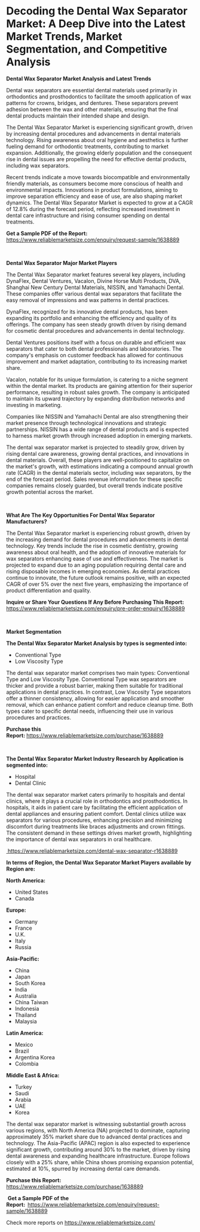 <p><h1>Decoding the Dental Wax Separator Market: A Deep Dive into the Latest Market Trends, Market Segmentation, and Competitive Analysis</h1></p><p><strong>Dental Wax Separator Market Analysis and Latest Trends</strong></p>
<p><p>Dental wax separators are essential dental materials used primarily in orthodontics and prosthodontics to facilitate the smooth application of wax patterns for crowns, bridges, and dentures. These separators prevent adhesion between the wax and other materials, ensuring that the final dental products maintain their intended shape and design.</p><p>The Dental Wax Separator Market is experiencing significant growth, driven by increasing dental procedures and advancements in dental materials technology. Rising awareness about oral hygiene and aesthetics is further fueling demand for orthodontic treatments, contributing to market expansion. Additionally, the growing elderly population and the consequent rise in dental issues are propelling the need for effective dental products, including wax separators.</p><p>Recent trends indicate a move towards biocompatible and environmentally friendly materials, as consumers become more conscious of health and environmental impacts. Innovations in product formulations, aiming to improve separation efficiency and ease of use, are also shaping market dynamics. The Dental Wax Separator Market is expected to grow at a CAGR of 12.8% during the forecast period, reflecting increased investment in dental care infrastructure and rising consumer spending on dental treatments.</p></p>
<p><strong>Get a Sample PDF of the Report:&nbsp;</strong> <a href="https://www.reliablemarketsize.com/enquiry/request-sample/1638889?utm_campaign=1720&utm_medium=2&utm_source=Github&utm_content=ia&utm_term=01022025&utm_id=dental-wax-separator">https://www.reliablemarketsize.com/enquiry/request-sample/1638889</a></p>
<p>&nbsp;</p>
<p><strong>Dental Wax Separator Major Market Players</strong></p>
<p><p>The Dental Wax Separator market features several key players, including DynaFlex, Dental Ventures, Vacalon, Divine Horse Multi Products, DVA, Shanghai New Century Dental Materials, NISSIN, and Yamahachi Dental. These companies offer various dental wax separators that facilitate the easy removal of impressions and wax patterns in dental practices.</p><p>DynaFlex, recognized for its innovative dental products, has been expanding its portfolio and enhancing the efficiency and quality of its offerings. The company has seen steady growth driven by rising demand for cosmetic dental procedures and advancements in dental technology. </p><p>Dental Ventures positions itself with a focus on durable and efficient wax separators that cater to both dental professionals and laboratories. The company's emphasis on customer feedback has allowed for continuous improvement and market adaptation, contributing to its increasing market share.</p><p>Vacalon, notable for its unique formulation, is catering to a niche segment within the dental market. Its products are gaining attention for their superior performance, resulting in robust sales growth. The company is anticipated to maintain its upward trajectory by expanding distribution networks and investing in marketing.</p><p>Companies like NISSIN and Yamahachi Dental are also strengthening their market presence through technological innovations and strategic partnerships. NISSIN has a wide range of dental products and is expected to harness market growth through increased adoption in emerging markets.</p><p>The dental wax separator market is projected to steadily grow, driven by rising dental care awareness, growing dental practices, and innovations in dental materials. Overall, these players are well-positioned to capitalize on the market's growth, with estimations indicating a compound annual growth rate (CAGR) in the dental materials sector, including wax separators, by the end of the forecast period. Sales revenue information for these specific companies remains closely guarded, but overall trends indicate positive growth potential across the market.</p></p>
<p>&nbsp;</p>
<p><strong>What Are The Key Opportunities For Dental Wax Separator Manufacturers?</strong></p>
<p><p>The Dental Wax Separator market is experiencing robust growth, driven by the increasing demand for dental procedures and advancements in dental technology. Key trends include the rise in cosmetic dentistry, growing awareness about oral health, and the adoption of innovative materials for wax separators enhancing ease of use and effectiveness. The market is projected to expand due to an aging population requiring dental care and rising disposable incomes in emerging economies. As dental practices continue to innovate, the future outlook remains positive, with an expected CAGR of over 5% over the next five years, emphasizing the importance of product differentiation and quality.</p></p>
<p><strong>Inquire or Share Your Questions If Any Before Purchasing This Report:</strong> <a href="https://www.reliablemarketsize.com/enquiry/pre-order-enquiry/1638889?utm_campaign=1720&utm_medium=2&utm_source=Github&utm_content=ia&utm_term=01022025&utm_id=dental-wax-separator">https://www.reliablemarketsize.com/enquiry/pre-order-enquiry/1638889</a></p>
<p>&nbsp;</p>
<p><strong>Market Segmentation</strong></p>
<p><strong>The Dental Wax Separator Market Analysis by types is segmented into:</strong></p>
<p><ul><li>Conventional Type</li><li>Low Viscosity Type</li></ul></p>
<p><p>The dental wax separator market comprises two main types: Conventional Type and Low Viscosity Type. Conventional Type wax separators are thicker and provide a robust barrier, making them suitable for traditional applications in dental practices. In contrast, Low Viscosity Type separators offer a thinner consistency, allowing for easier application and smoother removal, which can enhance patient comfort and reduce cleanup time. Both types cater to specific dental needs, influencing their use in various procedures and practices.</p></p>
<p><strong>Purchase this Report:&nbsp;</strong><a href="https://www.reliablemarketsize.com/purchase/1638889?utm_campaign=1720&utm_medium=2&utm_source=Github&utm_content=ia&utm_term=01022025&utm_id=dental-wax-separator">https://www.reliablemarketsize.com/purchase/1638889</a></p>
<p>&nbsp;</p>
<p><strong>The Dental Wax Separator Market Industry Research by Application is segmented into:</strong></p>
<p><ul><li>Hospital</li><li>Dental Clinic</li></ul></p>
<p><p>The dental wax separator market caters primarily to hospitals and dental clinics, where it plays a crucial role in orthodontics and prosthodontics. In hospitals, it aids in patient care by facilitating the efficient application of dental appliances and ensuring patient comfort. Dental clinics utilize wax separators for various procedures, enhancing precision and minimizing discomfort during treatments like braces adjustments and crown fittings. The consistent demand in these settings drives market growth, highlighting the importance of dental wax separators in oral healthcare.</p></p>
<p><a href="https://www.reliablemarketsize.com/dental-wax-separator-r1638889?utm_campaign=1720&utm_medium=2&utm_source=Github&utm_content=ia&utm_term=01022025&utm_id=dental-wax-separator">&nbsp;https://www.reliablemarketsize.com/dental-wax-separator-r1638889</a></p>
<p><strong>In terms of Region, the Dental Wax Separator Market Players available by Region are:</strong></p>
<p>
    <p> <strong> North America: </strong>
        <ul>
            <li>United States</li>
            <li>Canada</li>
        </ul>
        </p> 
    <p> <strong> Europe: </strong>
        <ul>
            <li>Germany</li>
            <li>France</li>
            <li>U.K.</li>
            <li>Italy</li>
            <li>Russia</li>
        </ul>
        </p> 
    <p> <strong> Asia-Pacific: </strong>
        <ul>
            <li>China</li>
            <li>Japan</li>
            <li>South Korea</li>
            <li>India</li>
            <li>Australia</li>
            <li>China Taiwan</li>
            <li>Indonesia</li>
            <li>Thailand</li>
            <li>Malaysia</li>
        </ul>
        </p> 
    <p> <strong> Latin America: </strong>
        <ul>
            <li>Mexico</li>
            <li>Brazil</li>
            <li>Argentina Korea</li>
            <li>Colombia</li>
        </ul>
        </p> 
    <p> <strong> Middle East & Africa: </strong>
        <ul>
            <li>Turkey</li>
            <li>Saudi</li>
            <li>Arabia</li>
            <li>UAE</li>
            <li>Korea</li>
        </ul>
    </p>
    </p>
<p><p>The dental wax separator market is witnessing substantial growth across various regions, with North America (NA) projected to dominate, capturing approximately 35% market share due to advanced dental practices and technology. The Asia-Pacific (APAC) region is also expected to experience significant growth, contributing around 30% to the market, driven by rising dental awareness and expanding healthcare infrastructure. Europe follows closely with a 25% share, while China shows promising expansion potential, estimated at 10%, spurred by increasing dental care demands.</p></p>
<p><strong>Purchase this Report: </strong><a href="https://www.reliablemarketsize.com/purchase/1638889?utm_campaign=1720&utm_medium=2&utm_source=Github&utm_content=ia&utm_term=01022025&utm_id=dental-wax-separator">https://www.reliablemarketsize.com/purchase/1638889</a></p>
<p>&nbsp;<strong>Get a Sample PDF of the Report:&nbsp;&nbsp;</strong><a href="https://www.reliablemarketsize.com/enquiry/request-sample/1638889?utm_campaign=1720&utm_medium=2&utm_source=Github&utm_content=ia&utm_term=01022025&utm_id=dental-wax-separator">https://www.reliablemarketsize.com/enquiry/request-sample/1638889</a></p>
<p><strong></strong></p>
<p>Check more reports on <a href="https://www.reliablemarketsize.com/?utm_campaign=1720&utm_medium=2&utm_source=Github&utm_content=ia&utm_term=01022025&utm_id=dental-wax-separator">https://www.reliablemarketsize.com/</a></p>
